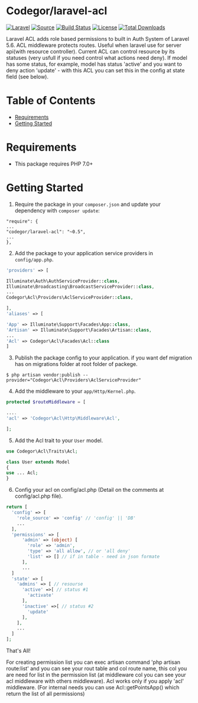 
# Codegor/laravel-acl

[![Laravel](https://img.shields.io/badge/Laravel-~5.6-orange.svg?style=flat-square)](http://laravel.com)
[![Source](http://img.shields.io/badge/source-codegor/laravel--acl-blue.svg?style=flat-square)](https://github.com/codegor/laravel-acl/)
[![Build Status](http://img.shields.io/travis/codegor/laravel--acl/master.svg?style=flat-square)](https://travis-ci.org/codegor/laravel-acl)
[![License](http://img.shields.io/badge/license-MIT-brightgreen.svg?style=flat-square)](https://tldrlegal.com/license/mit-license)
[![Total Downloads](http://img.shields.io/packagist/dt/codegor/laravel-acl.svg?style=flat-square)](https://packagist.org/packages/codegor/laravel-acl)

Laravel ACL adds role based permissions to built in Auth System of Laravel 5.6. ACL middleware protects routes. Useful when laravel use for server api(with resource controller). 
Current ACL can control resource by its statuses (very usfull if you need control what actions need deny).
If model has some status, for example, model has status 'active' and you want to deny action 'update' - with this ACL you can set this in the config at state field (see below).

# Table of Contents
* [Requirements](#requirements)
* [Getting Started](#getting-started)


# <a name="requirements"></a>Requirements

* This package requires PHP 7.0+

# <a name="getting-started"></a>Getting Started

1. Require the package in your `composer.json` and update your dependency with `composer update`:

```
"require": {
...
"codegor/laravel-acl": "~0.5",
...
},
```

2. Add the package to your application service providers in `config/app.php`.

```php
'providers' => [

Illuminate\Auth\AuthServiceProvider::class,
Illuminate\Broadcasting\BroadcastServiceProvider::class,
...
Codegor\Acl\Providers\AclServiceProvider::class,

],
'aliases' => [

'App' => Illuminate\Support\Facades\App::class,
'Artisan' => Illuminate\Support\Facades\Artisan::class,
...
'Acl' => Codegor\Acl\Facades\Acl::class
]
```

3. Publish the package config to your application. if you want def migration has on migrations folder at root folder of packege.

```
$ php artisan vendor:publish --provider="Codegor\Acl\Providers\AclServiceProvider"
```

4. Add the middleware to your `app/Http/Kernel.php`.

```php
protected $routeMiddleware = [

....
'acl' => 'Codegor\Acl\Http\Middleware\Acl',

];
```

5. Add the Acl trait to your `User` model.

```php
use Codegor\Acl\Traits\Acl;

class User extends Model
{
use ... Acl;
}
```

6. Config your acl on config/acl.php (Detail on the comments at config/acl.php file).

```php
return [
  'config' => [
    'role_source' => 'config' // 'config' || 'DB'
	...
  ],
  'permissions' => [
      'admin' => (object) [
        'role' => 'admin',
        'type' => 'all allow', // or 'all deny'
        'list' => [] // if in table - need in json formate
      ],
	  ...
  ]
  'state' => [
    'admins' => [ // resourse
      'active' =>[ // status #1
        'activate'
      ],
      'inactive' =>[ // status #2
        'update'
      ],
    ],
    ...
  ]
];
```

That's All! 

For creating permission list you can exec artisan command 'php artisan route:list' and you can see your rout table and col route name, this col you are need for list in the permission list (at middleware col you can see your acl middleware with others middleware). 
Acl works only if you apply 'acl' middleware. 
(For internal needs you can use Acl::getPointsApp() which return the list of all permissions)